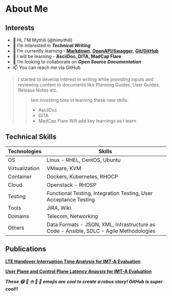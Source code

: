 # About Me 

## Interests
- 👋 Hi, I'M Mythili (*@himythili*)
- 👀 I’m interested in ***Technical Writing***
- 🌱 I’m currently learning - **[Markdown](https://www.markdownguide.org/basic-syntax/)**, **[OpenAPI/Swagger](https://swagger.io/specification/)**, **[Git/GitHub](https://www.udemy.com/course/git-and-github-for-writers/)**
- 🌱 I will be learning - **AsciiDoc, DITA, MadCap Flare**
- 💞️ I’m looking to collaborate on ***Open Source Documentation***
- 📫 You can reach me via GitHub

> I started to develop interest in writing while providing inputs and reviewing content to documents like Planning Guides, User Guides, Release Notes etc.
> 
>> Iam investing time in learning these new skills.
>> - AsciiDoc
>> - DITA
>> - MadCap Flare
> Will add key learnings as I learn

## Technical Skills 
| Technologies | Skills | 
| --- | --- |
| OS | Linux - RHEL, CentOS, Ubuntu |
| Virtualization | VMware, KVM |
| Container | Dockers, Kubernetes, RHOCP |
| Cloud | Openstack - RHOSP |
| Testing | Functional Testing, Integration Testing, User Acceptance Testing |
| Tools | JIRA, Wiki |
| Domains | Telecom, Networking |
| Others | Data Formats - JSON, XML, Infrastructure as Code - Ansible, SDLC - Agile Methodologies |

## Publications
**[LTE Handover Interruption Time Analysis for IMT-A Evaluation](https://ieeexplore.ieee.org/document/6024519)**

**[User Plane and Control Plane Latency Anaysis for IMT-A Evaluation](https://docshare.tips/white-paper-latency-analysis_574a4f0ab6d87faa0d8b46bf.html?utm_source=docshare&utm_medium=sidebar&utm_campaign=574d4253b6d87f3b438b584a)**

***These 😄 🥕 ⛄ 🎅 🎄 emojis are cool to create a rebus story! GitHub is super cool!!***

<!---
himythili/himythili is a ✨ special ✨ repository because its `README.md` (this file) appears on your GitHub profile.
You can click the Preview link to take a look at your changes.
--->
